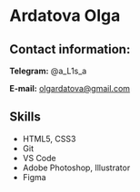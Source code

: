 # Ardatova Olga 
## Contact information:
**Telegram:** @a_L1s_a


**E-mail:** olgardatova@gmail.com


## Skills
* HTML5, CSS3
* Git
* VS Code
* Adobe Photoshop, Illustrator
* Figma

